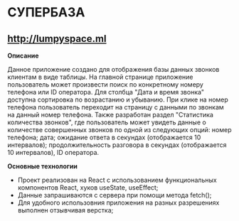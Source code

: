 # СУПЕРБАЗА

## <http://lumpyspace.ml>

**Описание**

Данное приложение создано для отображения базы данных звонков клиентам в виде таблицы. На главной странице приложение пользователь может произвести поиск по конкретному номеру телефона или ID оператора. Для столбца "Дата и время звонка" доступна сортировка по возрастанию и убыванию.
При клике на номер телефона пользователь переходит на страницу с данными по звонкам на данный номер телефона.
Также разработан раздел "Статистика количества звонков", где пользователь может увидеть данные о количестве совершенных звонков по одной из следующих опций: номер телефона; дата; ожидание ответа в секундах (отображается 10 интервалов); продолжительность разговора в секундах (отображается 10 интервалов), ID оператора.

**Основные технологии**
* Проект реализован на React с использованием функциональных компонентов React, хуков useState, useEffect;
* Данные запрашиваются с сервера при помощи метода fetch();
* Для удобного использовния приложения на разных разрешениях выполнен отзывчивая верстка;